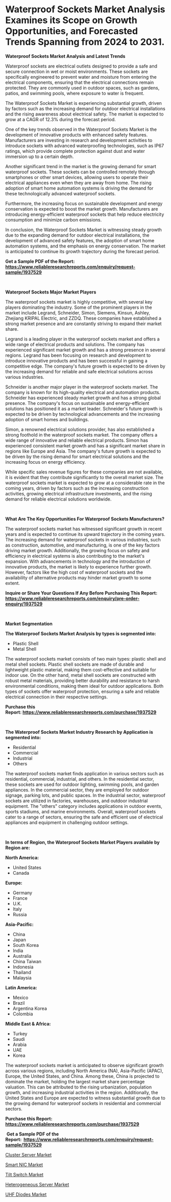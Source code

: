 <p><h1>Waterproof Sockets Market Analysis Examines its Scope on Growth Opportunities, and Forecasted Trends Spanning from 2024 to 2031.</h1></p><p><strong>Waterproof Sockets Market Analysis and Latest Trends</strong></p>
<p><p>Waterproof sockets are electrical outlets designed to provide a safe and secure connection in wet or moist environments. These sockets are specifically engineered to prevent water and moisture from entering the electrical components, ensuring that the electrical connections remain protected. They are commonly used in outdoor spaces, such as gardens, patios, and swimming pools, where exposure to water is frequent.</p><p>The Waterproof Sockets Market is experiencing substantial growth, driven by factors such as the increasing demand for outdoor electrical installations and the rising awareness about electrical safety. The market is expected to grow at a CAGR of 12.3% during the forecast period.</p><p>One of the key trends observed in the Waterproof Sockets Market is the development of innovative products with enhanced safety features. Manufacturers are investing in research and development activities to introduce sockets with advanced waterproofing technologies, such as IP67 ratings, which provide complete protection against dust and water immersion up to a certain depth.</p><p>Another significant trend in the market is the growing demand for smart waterproof sockets. These sockets can be controlled remotely through smartphones or other smart devices, allowing users to operate their electrical appliances even when they are away from home. The rising adoption of smart home automation systems is driving the demand for these technologically advanced waterproof sockets.</p><p>Furthermore, the increasing focus on sustainable development and energy conservation is expected to boost the market growth. Manufacturers are introducing energy-efficient waterproof sockets that help reduce electricity consumption and minimize carbon emissions.</p><p>In conclusion, the Waterproof Sockets Market is witnessing steady growth due to the expanding demand for outdoor electrical installations, the development of advanced safety features, the adoption of smart home automation systems, and the emphasis on energy conservation. The market is anticipated to continue its growth trajectory during the forecast period.</p></p>
<p><strong>Get a Sample PDF of the Report:&nbsp; <a href="https://www.reliableresearchreports.com/enquiry/request-sample/1937529">https://www.reliableresearchreports.com/enquiry/request-sample/1937529</a></strong></p>
<p>&nbsp;</p>
<p><strong>Waterproof Sockets Major Market Players</strong></p>
<p><p>The waterproof sockets market is highly competitive, with several key players dominating the industry. Some of the prominent players in the market include Legrand, Schneider, Simon, Siemens, Kinsun, Ashley, Zhejiang KRIPAL Electric, and ZZDQ. These companies have established a strong market presence and are constantly striving to expand their market share.</p><p>Legrand is a leading player in the waterproof sockets market and offers a wide range of electrical products and solutions. The company has experienced significant market growth and has a strong presence in several regions. Legrand has been focusing on research and development to introduce innovative products and has been successful in gaining a competitive edge. The company's future growth is expected to be driven by the increasing demand for reliable and safe electrical solutions across various industries.</p><p>Schneider is another major player in the waterproof sockets market. The company is known for its high-quality electrical and automation products. Schneider has experienced steady market growth and has a strong global presence. The company's focus on sustainable and energy-efficient solutions has positioned it as a market leader. Schneider's future growth is expected to be driven by technological advancements and the increasing adoption of smart homes and buildings.</p><p>Simon, a renowned electrical solutions provider, has also established a strong foothold in the waterproof sockets market. The company offers a wide range of innovative and reliable electrical products. Simon has experienced consistent market growth and has a significant market share in regions like Europe and Asia. The company's future growth is expected to be driven by the rising demand for smart electrical solutions and the increasing focus on energy efficiency.</p><p>While specific sales revenue figures for these companies are not available, it is evident that they contribute significantly to the overall market size. The waterproof sockets market is expected to grow at a considerable rate in the coming years, driven by factors such as the increasing construction activities, growing electrical infrastructure investments, and the rising demand for reliable electrical solutions worldwide.</p></p>
<p>&nbsp;</p>
<p><strong>What Are The Key Opportunities For Waterproof Sockets Manufacturers?</strong></p>
<p><p>The waterproof sockets market has witnessed significant growth in recent years and is expected to continue its upward trajectory in the coming years. The increasing demand for waterproof sockets in various industries, such as construction, automotive, and manufacturing, is one of the key factors driving market growth. Additionally, the growing focus on safety and efficiency in electrical systems is also contributing to the market's expansion. With advancements in technology and the introduction of innovative products, the market is likely to experience further growth. However, factors like the high cost of waterproof sockets and the availability of alternative products may hinder market growth to some extent.</p></p>
<p><strong>Inquire or Share Your Questions If Any Before Purchasing This Report: <a href="https://www.reliableresearchreports.com/enquiry/pre-order-enquiry/1937529">https://www.reliableresearchreports.com/enquiry/pre-order-enquiry/1937529</a></strong></p>
<p>&nbsp;</p>
<p><strong>Market Segmentation</strong></p>
<p><strong>The Waterproof Sockets Market Analysis by types is segmented into:</strong></p>
<p><ul><li>Plastic Shell</li><li>Metal Shell</li></ul></p>
<p><p>The waterproof sockets market consists of two main types: plastic shell and metal shell sockets. Plastic shell sockets are made of durable and lightweight plastic material, making them cost-effective and suitable for indoor use. On the other hand, metal shell sockets are constructed with robust metal materials, providing better durability and resistance to harsh environmental conditions, making them ideal for outdoor applications. Both types of sockets offer waterproof protection, ensuring a safe and reliable electrical connection in their respective settings.</p></p>
<p><strong>Purchase this Report:&nbsp;<a href="https://www.reliableresearchreports.com/purchase/1937529">https://www.reliableresearchreports.com/purchase/1937529</a></strong></p>
<p>&nbsp;</p>
<p><strong>The Waterproof Sockets Market Industry Research by Application is segmented into:</strong></p>
<p><ul><li>Residential</li><li>Commercial</li><li>Industrial</li><li>Others</li></ul></p>
<p><p>The waterproof sockets market finds application in various sectors such as residential, commercial, industrial, and others. In the residential sector, these sockets are used for outdoor lighting, swimming pools, and garden appliances. In the commercial sector, they are employed for outdoor signage, parking lots, and public spaces. In the industrial sector, waterproof sockets are utilized in factories, warehouses, and outdoor industrial equipment. The "others" category includes applications in outdoor events, sports stadiums, and marine environments. Overall, waterproof sockets cater to a range of sectors, ensuring the safe and efficient use of electrical appliances and equipment in challenging outdoor settings.</p></p>
<p>&nbsp;</p>
<p><strong>In terms of Region, the Waterproof Sockets Market Players available by Region are:</strong></p>
<p>
    <p> <strong> North America: </strong>
        <ul>
            <li>United States</li>
            <li>Canada</li>
        </ul>
        </p> 
    <p> <strong> Europe: </strong>
        <ul>
            <li>Germany</li>
            <li>France</li>
            <li>U.K.</li>
            <li>Italy</li>
            <li>Russia</li>
        </ul>
        </p> 
    <p> <strong> Asia-Pacific: </strong>
        <ul>
            <li>China</li>
            <li>Japan</li>
            <li>South Korea</li>
            <li>India</li>
            <li>Australia</li>
            <li>China Taiwan</li>
            <li>Indonesia</li>
            <li>Thailand</li>
            <li>Malaysia</li>
        </ul>
        </p> 
    <p> <strong> Latin America: </strong>
        <ul>
            <li>Mexico</li>
            <li>Brazil</li>
            <li>Argentina Korea</li>
            <li>Colombia</li>
        </ul>
        </p> 
    <p> <strong> Middle East & Africa: </strong>
        <ul>
            <li>Turkey</li>
            <li>Saudi</li>
            <li>Arabia</li>
            <li>UAE</li>
            <li>Korea</li>
        </ul>
    </p>
    </p>
<p><p>The waterproof sockets market is anticipated to observe significant growth across various regions, including North America (NA), Asia-Pacific (APAC), Europe, the United States, and China. Among these, China is projected to dominate the market, holding the largest market share percentage valuation. This can be attributed to the rising urbanization, population growth, and increasing industrial activities in the region. Additionally, the United States and Europe are expected to witness substantial growth due to the growing demand for waterproof sockets in residential and commercial sectors.</p></p>
<p><strong>Purchase this Report: <a href="https://www.reliableresearchreports.com/purchase/1937529">https://www.reliableresearchreports.com/purchase/1937529</a></strong></p>
<p>&nbsp;<strong>Get a Sample PDF of the Report:&nbsp;&nbsp;<a href="https://www.reliableresearchreports.com/enquiry/request-sample/1937529">https://www.reliableresearchreports.com/enquiry/request-sample/1937529</a></strong></p>
<p><strong></strong></p>
<p><p><a href="https://github.com/guneycigdem35/Market-Research-Report-List-1/blob/main/cluster-server-market.md">Cluster Server Market</a></p><p><a href="https://github.com/changoleonlaverguenzanoexiste/Market-Research-Report-List-1/blob/main/smart-nic-market.md">Smart NIC Market</a></p><p><a href="https://github.com/irfadac/Market-Research-Report-List-1/blob/main/tilt-switch-market.md">Tilt Switch Market</a></p><p><a href="https://github.com/mharielmesa/Market-Research-Report-List-1/blob/main/heterogeneous-server-market.md">Heterogeneous Server Market</a></p><p><a href="https://github.com/yoshih12/Market-Research-Report-List-1/blob/main/uhf-diodes-market.md">UHF Diodes Market</a></p></p>